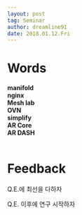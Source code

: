```yaml
---
layout: post
tag: Seminar
author: dreamline91
date: 2018.01.12.Fri
---
```


# Words
**manifold**<br>
**nginx**<br>
**Mesh lab**<br>
**OVN**<br>
**simplify**<br>
**AR Core**<br>
**AR DASH**<br>
<br>
# Feedback<br>
Q.E.에 최선을 다하자<br>

Q.E. 이후에 연구 시작하자<br>

